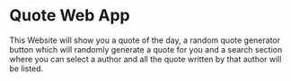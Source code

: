 # Quote Web App
This Website will show you a quote of the day, a random quote generator button which will randomly generate a quote for you and a search section where you can select a author and all the quote written by that author will be listed.
